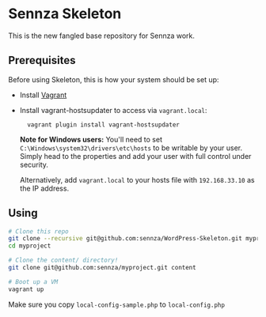 # Sennza Skeleton

This is the new fangled base repository for Sennza work.

## Prerequisites

Before using Skeleton, this is how your system should be set up:

* Install [Vagrant](http://vagrantup.com/)
* Install vagrant-hostsupdater to access via `vagrant.local`:

		vagrant plugin install vagrant-hostsupdater

  **Note for Windows users:** You'll need to set
  `C:\Windows\system32\drivers\etc\hosts` to be writable by your user. Simply
  head to the properties and add your user with full control under security.

  Alternatively, add `vagrant.local` to your hosts file with `192.168.33.10` as
  the IP address.

## Using

```bash
# Clone this repo
git clone --recursive git@github.com:sennza/WordPress-Skeleton.git myproject
cd myproject

# Clone the content/ directory!
git clone git@github.com:sennza/myproject.git content

# Boot up a VM
vagrant up
```

Make sure you copy `local-config-sample.php` to `local-config.php`